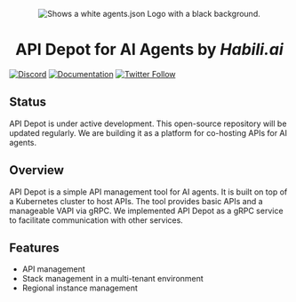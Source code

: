<p align="center">
  <img alt="Shows a white agents.json Logo with a black background." src="https://u6mo491ntx4iwuoz.public.blob.vercel-storage.com/logo/bg_black_logo-tzo7s5eNJEWkXMEVBMME7ucb7BUN2L.png" width="full">
</p>

<h1 align="center">API Depot for AI Agents by <i>Habili.ai</i></h1>

[![Discord](https://img.shields.io/discord/1326403009470791690?style=flat&logo=discord&logoColor=white&label=discord&color=7289DA&link=https%3A%2F%2Fdiscord.gg%2FyDxRqhfE7h)](https://discord.gg/yDxRqhfE7h)
[![Documentation](https://img.shields.io/badge/Documentation-📕-blue)](https://docs.habili.ai)
[![Twitter Follow](https://img.shields.io/twitter/follow/habili_ai?style=social)](https://x.com/habili_ai)

## Status
API Depot is under active development. This open-source repository will be updated regularly. We are building it as a platform for co-hosting APIs for AI agents.

## Overview
API Depot is a simple API management tool for AI agents. It is built on top of a Kubernetes cluster to host APIs. The tool provides basic APIs and a manageable VAPI via gRPC. We implemented API Depot as a gRPC service to facilitate communication with other services.

## Features
- API management
- Stack management in a multi-tenant environment
- Regional instance management
